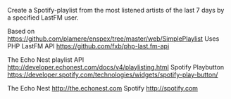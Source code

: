 Create a Spotify-playlist from the most listened artists of the last 7 days by a specified LastFM user.

Based on https://github.com/plamere/enspex/tree/master/web/SimplePlaylist
Uses PHP LastFM API https://github.com/fxb/php-last.fm-api

The Echo Nest playlist API http://developer.echonest.com/docs/v4/playlisting.html
Spotify Playbutton https://developer.spotify.com/technologies/widgets/spotify-play-button/

The Echo Nest http://the.echonest.com
Spotify http://spotify.com
